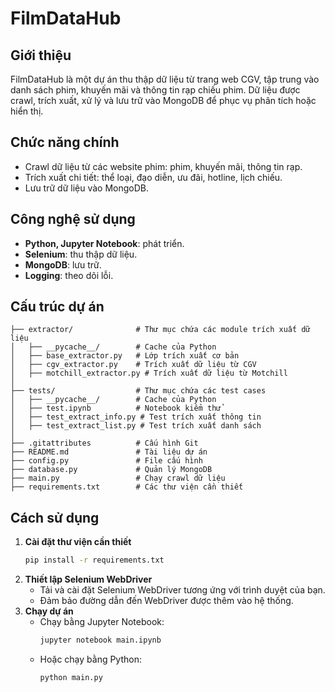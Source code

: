 # FilmDataHub

## Giới thiệu
FilmDataHub là một dự án thu thập dữ liệu từ trang web CGV, tập trung vào danh sách phim, khuyến mãi và thông tin rạp chiếu phim. Dữ liệu được crawl, trích xuất, xử lý và lưu trữ vào MongoDB để phục vụ phân tích hoặc hiển thị.

## Chức năng chính
- Crawl dữ liệu từ các website phim: phim, khuyến mãi, thông tin rạp.
- Trích xuất chi tiết: thể loại, đạo diễn, ưu đãi, hotline, lịch chiếu.
- Lưu trữ dữ liệu vào MongoDB.

## Công nghệ sử dụng
- **Python, Jupyter Notebook**: phát triển.
- **Selenium**: thu thập dữ liệu.
- **MongoDB**: lưu trữ.
- **Logging**: theo dõi lỗi.

## Cấu trúc dự án
```
├── extractor/              # Thư mục chứa các module trích xuất dữ liệu
│   ├── __pycache__/        # Cache của Python
│   ├── base_extractor.py   # Lớp trích xuất cơ bản
│   ├── cgv_extractor.py    # Trích xuất dữ liệu từ CGV
│   ├── motchill_extractor.py # Trích xuất dữ liệu từ Motchill
│
├── tests/                  # Thư mục chứa các test cases
│   ├── __pycache__/        # Cache của Python
│   ├── test.ipynb          # Notebook kiểm thử
│   ├── test_extract_info.py # Test trích xuất thông tin
│   ├── test_extract_list.py # Test trích xuất danh sách
│
├── .gitattributes          # Cấu hình Git
├── README.md               # Tài liệu dự án
├── config.py               # File cấu hình
├── database.py             # Quản lý MongoDB
├── main.py                 # Chạy crawl dữ liệu
├── requirements.txt        # Các thư viện cần thiết
```

## Cách sử dụng
1. **Cài đặt thư viện cần thiết**
   ```bash
   pip install -r requirements.txt
   ```
2. **Thiết lập Selenium WebDriver**
   - Tải và cài đặt Selenium WebDriver tương ứng với trình duyệt của bạn.
   - Đảm bảo đường dẫn đến WebDriver được thêm vào hệ thống.
3. **Chạy dự án**
   - Chạy bằng Jupyter Notebook:
     ```bash
     jupyter notebook main.ipynb
     ```
   - Hoặc chạy bằng Python:
     ```bash
     python main.py
     ```


